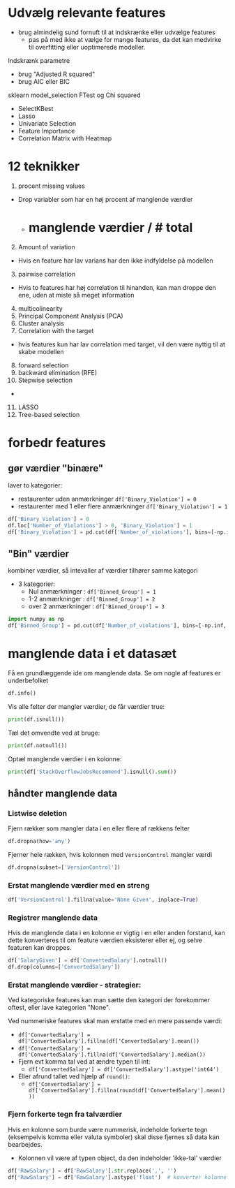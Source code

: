 # Udvælg relevante features

- brug almindelig sund fornuft til at indskrænke eller udvælge features
  - pas på med ikke at vælge for mange features, da det kan medvirke til overfitting eller uoptimerede modeller.

Indskrænk parametre
- brug "Adjusted R squared"
- brug AIC eller BIC

sklearn model_selection FTest og Chi squared

- SelectKBest
- Lasso
- Univariate Selection
- Feature Importance
- Correlation Matrix with Heatmap

# 12 teknikker
1. procent missing values
  - Drop variabler som har en høj procent af manglende værdier
    - # manglende værdier / # total 
2. Amount of variation
  - Hvis en feature har lav varians har den ikke indfyldelse på modellen 
3. pairwise correlation
  - Hvis to features har høj correlation til hinanden, kan man droppe den ene, uden at miste så meget information
4. multicolinearity
5. Principal Component Analysis (PCA)
6. Cluster analysis
7. Correlation with the target
  - hvis features kun har lav correlation med target, vil den være nyttig til at skabe modellen 
8. forward selection
9. backward elimination (RFE)
10. Stepwise selection
  - 
11. LASSO
12. Tree-based selection

# forbedr features
## gør værdier "binære"
laver to kategorier:
- restaurenter uden anmærkninger `df['Binary_Violation'] = 0`
- restaurenter med 1 eller flere anmærkninger `df['Binary_Violation'] = 1`

```python
df['Binary_Violation'] = 0
df.loc['Number_of_Violations'] > 0, 'Binary_Violation'] = 1
df['Binary_Violation'] = pd.cut(df['Number_of_violations'], bins=[-np.inf, 0,2,np.inf], labels=[1,2,3])
```

## "Bin" værdier 
kombiner værdier, så intevaller af værdier tilhører samme kategori
- 3 kategorier:
  - Nul anmærkninger : `df['Binned_Group'] = 1`
  - 1-2 anmærkninger : `df['Binned_Group'] = 2`
  - over 2 anmærkninger : `df['Binned_Group'] = 3`
```python
import numpy as np
df['Binned_Group'] = pd.cut(df['Number_of_violations'], bins=[-np.inf, 0,2,np.inf], labels=[1,2,3])
```

# manglende data i et datasæt
Få en grundlæggende ide om manglende data. Se om nogle af features er underbefolket
```python
df.info()
```

Vis alle felter der mangler værdier, de får værdier true: 
```python
print(df.isnull())
```
Tæl det omvendte ved at bruge:
```python
print(df.notnull())
```

Optæl manglende værdier i en kolonne:
```python
print(df['StackOverflowJobsRecommend'].isnull().sum())
```

## håndter manglende data
### Listwise deletion
Fjern rækker som mangler data i en eller flere af rækkens felter
```python
df.dropna(how='any')
```
Fjerner hele rækken, hvis kolonnen med `VersionControl` mangler værdi
```python
df.dropna(subset=['VersionControl'])
```

### Erstat manglende værdier med en streng
```python
df['VersionControl'].fillna(value='None Given', inplace=True)
```

### Registrer manglende data
Hvis de manglende data i en kolonne er vigtig i en eller anden forstand, kan dette konverteres til om feature værdien eksisterer eller ej, og selve featuren kan droppes.
```python
df['SalaryGiven'] = df['ConvertedSalary'].notnull()
df.drop(columns=['ConvertedSalary'])
```

### Erstat manglende værdier - strategier:
Ved kategoriske features kan man sætte den kategori der forekommer oftest, eller lave kategorien "None".

Ved nummeriske features skal man erstatte med en mere passende værdi:
  - `df['ConvertedSalary'] = df['ConvertedSalary'].fillna(df['ConvertedSalary'].mean())`
  - `df['ConvertedSalary'] = df['ConvertedSalary'].fillna(df['ConvertedSalary'].median())`
  - Fjern evt komma tal ved at ændre typen til int:
    - `df['ConvertedSalary'] = df['ConvertedSalary'].astype('int64')`
  - Eller afrund tallet ved hjælp af `round()`:
    - `df['ConvertedSalary'] = df['ConvertedSalary'].fillna(round(df['ConvertedSalary'].mean()))`

### Fjern forkerte tegn fra talværdier
Hvis en kolonne som burde være nummerisk, indeholde forkerte tegn (eksempelvis komma eller valuta symboler) skal disse fjernes så data kan bearbejdes.
- Kolonnen vil være af typen object, da den indeholder 'ikke-tal' værdier
```python
df['RawSalary'] = df['RawSalary'].str.replace(',', '')
df['RawSalary'] = df['RawSalary'].astype('float')  # konverter kolonne til komma-tal
```